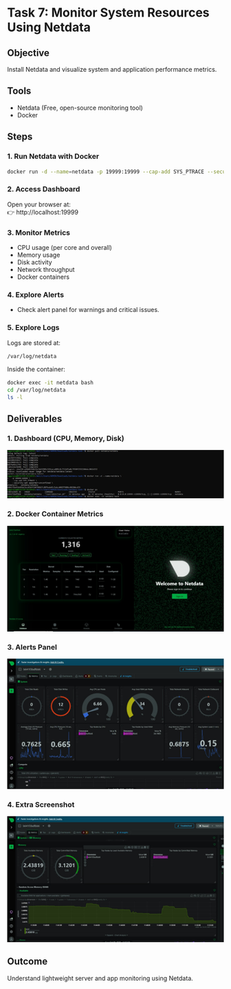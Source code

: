 # Task 7: Monitor System Resources Using Netdata

## Objective
Install Netdata and visualize system and application performance metrics.

## Tools
- Netdata (Free, open-source monitoring tool)
- Docker

## Steps

### 1. Run Netdata with Docker
```bash
docker run -d --name=netdata -p 19999:19999 --cap-add SYS_PTRACE --security-opt apparmor=unconfined netdata/netdata
```

### 2. Access Dashboard
Open your browser at:  
👉 http://localhost:19999

### 3. Monitor Metrics
- CPU usage (per core and overall)
- Memory usage
- Disk activity
- Network throughput
- Docker containers

### 4. Explore Alerts
- Check alert panel for warnings and critical issues.

### 5. Explore Logs
Logs are stored at:
```bash
/var/log/netdata
```

Inside the container:
```bash
docker exec -it netdata bash
cd /var/log/netdata
ls -l
```

## Deliverables

### 1. Dashboard (CPU, Memory, Disk)
![Dashboard](images/img1.jpg)

### 2. Docker Container Metrics
![Docker Metrics](images/img2.jpg)

### 3. Alerts Panel
![Alerts Panel](images/img3.jpg)

### 4. Extra Screenshot
![Extra](images/img4.jpg)

## Outcome
Understand lightweight server and app monitoring using Netdata.
